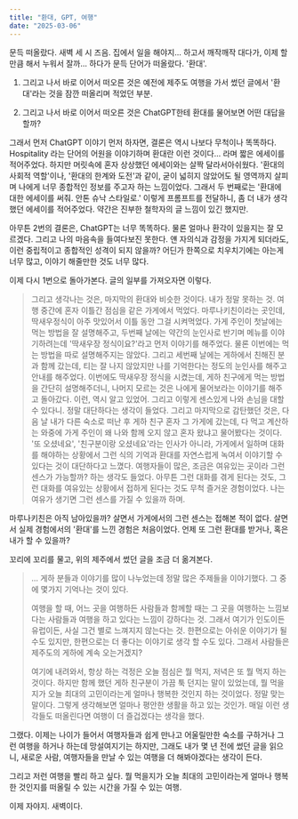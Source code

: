 ```yaml
---
title: "환대, GPT, 여행"
date: "2025-03-06"
---
```


문득 떠올랐다.
새벽 세 시 즈음. 집에서 일을 해야지... 하고서 깨작깨작 대다가, 이제 할 만큼 해서 누워서 잘까... 하다가 문득 단어가 떠올랐다. '환대'. 

1. 그리고 나서 바로 이어서 떠오른 것은 예전에 제주도 여행을 가서 썼던 글에서 '환대'라는 것을 잠깐 떠올리며 적었던 부분.

2. 그리고 나서 바로 이어서 떠오른 것은 ChatGPT한테 환대를 물어보면 어떤 대답을 할까?

그래서 먼저 ChatGPT 이야기 먼저 하자면, 결론은 역시 나보다 무척이나 똑똑하다. Hospitality 라는 단어의 어원을 이야기하며 환대란 이런 것이다... 라며 짧은 에세이를 적어주었다. 하지만 머릿속에 혼자 상상했던 에세이와는 살짝 달라서아쉬웠다. '환대의 사회적 역할'이나, '환대의 한계와 도전'과 같이, 굳이 넓히지 않았어도 될 영역까지 살피며 나에게 너무 종합적인 정보를 주고자 하는 느낌이었다. 그래서 두 번째로는 '환대에 대한 에세이를 써줘. 안톤 슈낙 스타일로.' 이렇게 프롬프트를 전달하니, 좀 더 내가 생각했던 에세이를 적어주었다. 약간은 진부한 철학자의 글 느낌이 있긴 했지만.

아무튼 2번의 결론은, ChatGPT는 너무 똑똑하다. 물론 얼마나 환각이 있을지는 잘 모르겠다. 그리고 나의 마음속을 들여다보진 못한다. 얜 자의식과 감정을 가지게 되더라도, 이런 중립적이고 종합적인 성격이 되지 않을까? 어딘가 한쪽으로 치우치기에는 아는게 너무 많고, 이야기 해줄만한 것도 너무 많다.

이제 다시 1번으로 돌아가본다. 글의 일부를 가져오자면 이렇다.

> 그리고 생각나는 것은, 마지막의 환대와 비슷한 것이다. 내가 정말 못하는 것. 여행 중간에 혼자 이틀간 점심을 같은 가게에서 먹었다. 마루나키친이라는 곳인데, 딱새우정식이 아주 맛있어서 이틀 동안 그걸 시켜먹었다. 가게 주인이 첫날에는 먹는 방법을 잘 설명해주고, 두번째 날에는 약간의 눈인사로 반기며 메뉴를 이야기하려는데 '딱새우장 정식이요?'라고 먼저 이야기를 해주었다. 물론 이번에는 먹는 방법을 따로 설명해주지는 않았다. 그리고 세번째 날에는 게하에서 친해진 분과 함께 갔는데, 티는 잘 나지 않았지만 나를 기억한다는 정도의 눈인사를 해주고 안내를 해주었다. 이번에도 딱새우장 정식을 시켰는데, 게하 친구에게 먹는 방법을 간단히 설명해주더니, 나머지 모르는 것은 나에게 물어보라는 이야기를 해주고 돌아갔다. 이런, 역시 알고 있었어. 그리고 이렇게 센스있게 나와 손님을 대할 수 있다니. 정말 대단하다는 생각이 들었다. 그리고 마지막으로 감탄했던 것은, 다음 날 내가 다른 숙소로 떠난 후 게하 친구 혼자 그 가게에 갔는데, 다 먹고 계산하는 와중에 가게 주인이 왜 나와 함께 오지 않고 혼자 왔냐고 물어봤다는 것이다. '또 오셨네요', '친구분이랑 오셨네요'라는 인사가 아니라, 가게에서 일하며 대화를 해야하는 상황에서 그런 식의 기억과 환대를 자연스럽게 녹여서 이야기할 수 있다는 것이 대단하다고 느꼈다. 여행자들이 많은, 조금은 여유있는 곳이라 그런 센스가 가능할까? 하는 생각도 들었다. 아무튼 그런 대화를 겪게 된다는 것도, 그런 대화를 여유있는 상황에서 접하게 된다는 것도 무척 즐거운 경험이었다. 나는 여유가 생기면 그런 센스를 가질 수 있을까 하며.

마루나키친은 아직 남아있을까? 살면서 가게에서의 그런 센스는 접해본 적이 없다. 살면서 실제 경험에서의 '환대'를 느낀 경험은 처음이었다. 언제 또 그런 환대를 받거나, 혹은 내가 할 수 있을까?

꼬리에 꼬리를 물고, 위의 제주에서 썼던 글을 조금 더 옮겨본다.

> ...
> 게하 분들과 이야기를 많이 나누었는데 정말 많은 주제들을 이야기했다. 그 중에 몇가지 기억나는 것이 있다.
> 
> 여행을 할 때, 어느 곳을 여행하든 사람들과 함께할 때는 그 곳을 여행하는 느낌보다는 사람들과 여행을 하고 있다는 느낌이 강하다는 것. 그래서 여기가 인도이든 유럽이든, 사실 그건 별로 느껴지지 않는다는 것. 한편으로는 아쉬운 이야기가 될 수도 있지만, 한편으로는 더 좋다는 이야기로 생각 할 수도 있다. 그래서 사람들은 제주도의 게하에 계속 오는거겠지?
> 
> 여기에 내려와서, 항상 하는 걱정은 오늘 점심은 뭘 먹지, 저녁은 또 뭘 먹지 하는 것이다. 하지만 함께 했던 게하 친구분이 가끔 툭 던지는 말이 있었는데, 뭘 먹을지가 오늘 최대의 고민이라는게 얼마나 행복한 것인지 하는 것이었다. 정말 맞는 말이다. 그렇게 생각해보면 얼마나 평안한 생활을 하고 있는 것인가. 매일 이런 생각들도 떠올린다면 여행이 더 즐겁겠다는 생각을 했다.

그랬다. 이제는 나이가 들어서 여행자들과 쉽게 만나고 어울릴만한 숙소를 구하거나 그런 여행을 하거나 하는데 망설여지기는 하지만, 그래도 내가 몇 년 전에 썼던 글을 읽으니, 새로운 사람, 여행자들을 만날 수 있는 여행을 더 해봐야겠다는 생각이 든다. 

그리고 저런 여행을 빨리 하고 싶다. 뭘 먹을지가 오늘 최대의 고민이라는게 얼마나 행복한 것인지를 떠올릴 수 있는 시간을 가질 수 있는 여행.


이제 자야지. 새벽이다.